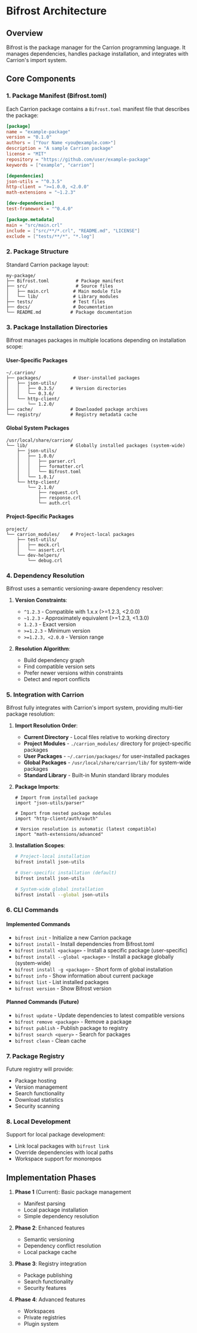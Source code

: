 # Bifrost Architecture

## Overview

Bifrost is the package manager for the Carrion programming language. It manages dependencies, handles package installation, and integrates with Carrion's import system.

## Core Components

### 1. Package Manifest (Bifrost.toml)

Each Carrion package contains a `Bifrost.toml` manifest file that describes the package:

```toml
[package]
name = "example-package"
version = "0.1.0"
authors = ["Your Name <you@example.com>"]
description = "A sample Carrion package"
license = "MIT"
repository = "https://github.com/user/example-package"
keywords = ["example", "carrion"]

[dependencies]
json-utils = "^0.3.5"
http-client = ">=1.0.0, <2.0.0"
math-extensions = "~1.2.3"

[dev-dependencies]
test-framework = "^0.4.0"

[package.metadata]
main = "src/main.crl"
include = ["src/**/*.crl", "README.md", "LICENSE"]
exclude = ["tests/**/*", "*.log"]
```

### 2. Package Structure

Standard Carrion package layout:

```
my-package/
├── Bifrost.toml          # Package manifest
├── src/                  # Source files
│   ├── main.crl         # Main module file
│   └── lib/             # Library modules
├── tests/               # Test files
├── docs/                # Documentation
└── README.md           # Package documentation
```

### 3. Package Installation Directories

Bifrost manages packages in multiple locations depending on installation scope:

#### User-Specific Packages
```
~/.carrion/
├── packages/            # User-installed packages
│   ├── json-utils/
│   │   ├── 0.3.5/      # Version directories
│   │   └── 0.3.6/
│   └── http-client/
│       └── 1.2.0/
├── cache/              # Downloaded package archives
└── registry/           # Registry metadata cache
```

#### Global System Packages
```
/usr/local/share/carrion/
└── lib/                # Globally installed packages (system-wide)
    ├── json-utils/
    │   ├── 1.0.0/
    │   │   ├── parser.crl
    │   │   ├── formatter.crl
    │   │   └── Bifrost.toml
    │   └── 1.0.1/
    └── http-client/
        └── 2.1.0/
            ├── request.crl
            ├── response.crl
            └── auth.crl
```

#### Project-Specific Packages
```
project/
└── carrion_modules/    # Project-local packages
    ├── test-utils/
    │   ├── mock.crl
    │   └── assert.crl
    └── dev-helpers/
        └── debug.crl
```

### 4. Dependency Resolution

Bifrost uses a semantic versioning-aware dependency resolver:

1. **Version Constraints**:
   - `^1.2.3` - Compatible with 1.x.x (>=1.2.3, <2.0.0)
   - `~1.2.3` - Approximately equivalent (>=1.2.3, <1.3.0)
   - `1.2.3` - Exact version
   - `>=1.2.3` - Minimum version
   - `>=1.2.3, <2.0.0` - Version range

2. **Resolution Algorithm**:
   - Build dependency graph
   - Find compatible version sets
   - Prefer newer versions within constraints
   - Detect and report conflicts

### 5. Integration with Carrion

Bifrost fully integrates with Carrion's import system, providing multi-tier package resolution:

1. **Import Resolution Order**:
   - **Current Directory** - Local files relative to working directory
   - **Project Modules** - `./carrion_modules/` directory for project-specific packages
   - **User Packages** - `~/.carrion/packages/` for user-installed packages
   - **Global Packages** - `/usr/local/share/carrion/lib/` for system-wide packages
   - **Standard Library** - Built-in Munin standard library modules

2. **Package Imports**:
   ```carrion
   # Import from installed package
   import "json-utils/parser"
   
   # Import from nested package modules
   import "http-client/auth/oauth"
   
   # Version resolution is automatic (latest compatible)
   import "math-extensions/advanced"
   ```

3. **Installation Scopes**:
   ```bash
   # Project-local installation
   bifrost install json-utils
   
   # User-specific installation (default)
   bifrost install json-utils
   
   # System-wide global installation
   bifrost install --global json-utils
   ```

### 6. CLI Commands

#### Implemented Commands
- `bifrost init` - Initialize a new Carrion package
- `bifrost install` - Install dependencies from Bifrost.toml
- `bifrost install <package>` - Install a specific package (user-specific)
- `bifrost install --global <package>` - Install a package globally (system-wide)
- `bifrost install -g <package>` - Short form of global installation
- `bifrost info` - Show information about current package
- `bifrost list` - List installed packages
- `bifrost version` - Show Bifrost version

#### Planned Commands (Future)
- `bifrost update` - Update dependencies to latest compatible versions
- `bifrost remove <package>` - Remove a package
- `bifrost publish` - Publish package to registry
- `bifrost search <query>` - Search for packages
- `bifrost clean` - Clean cache

### 7. Package Registry

Future registry will provide:
- Package hosting
- Version management
- Search functionality
- Download statistics
- Security scanning

### 8. Local Development

Support for local package development:
- Link local packages with `bifrost link`
- Override dependencies with local paths
- Workspace support for monorepos

## Implementation Phases

1. **Phase 1** (Current): Basic package management
   - Manifest parsing
   - Local package installation
   - Simple dependency resolution

2. **Phase 2**: Enhanced features
   - Semantic versioning
   - Dependency conflict resolution
   - Local package cache

3. **Phase 3**: Registry integration
   - Package publishing
   - Search functionality
   - Security features

4. **Phase 4**: Advanced features
   - Workspaces
   - Private registries
   - Plugin system
